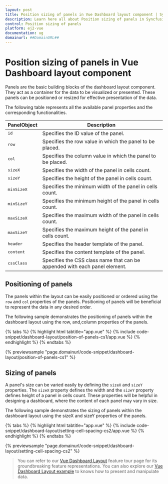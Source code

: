 ```yaml
---
layout: post
title: Position sizing of panels in Vue Dashboard layout component | Syncfusion
description: Learn here all about Position sizing of panels in Syncfusion Vue Dashboard layout component of Syncfusion Essential JS 2 and more.
control: Position sizing of panels 
platform: ej2-vue
documentation: ug
domainurl: ##DomainURL##
---
```


# Position sizing of panels in Vue Dashboard layout component

Panels are the basic building blocks of the dashboard layout component. They act as a container for the data to be visualized or presented. These panels can be positioned or resized for effective presentation of the data.

The following table represents all the available panel properties and the corresponding functionalities.

| **PanelObject** | **Description** |
| --- | --- |
| <kbd>id</kbd> | Specifies the ID value of the panel. |
| <kbd>row</kbd> | Specifies the row value in which the panel to be placed. |
| <kbd>col</kbd> | Specifies the column value in which the panel to be placed. |
| <kbd>sizeX</kbd> | Specifies the width of the panel in cells count. |
| <kbd>sizeY</kbd> | Specifies the height of the panel in cells count. |
| <kbd>minSizeX</kbd> |Specifies the minimum width of the panel in cells count. |
| <kbd>minSizeY</kbd> | Specifies the minimum height of the panel in cells count. |
| <kbd>maxSizeX</kbd> | Specifies the maximum width of the panel in cells count. |
| <kbd>maxSizeY</kbd> | Specifies the maximum height of the panel in cells count. |
| <kbd>header</kbd> | Specifies the header template of the panel. |
| <kbd>content</kbd> | Specifies the content template of the panel. |
| <kbd>cssClass</kbd> | Specifies the CSS class name that can be appended with each panel element.|

## Positioning of panels

The panels within the layout can be easily positioned or ordered using the `row` and `col` properties of the panels. Positioning of panels will be beneficial to represent the data in any desired order.

The following sample demonstrates the positioning of panels within the dashboard layout using the row, and,column properties of the panels.

{% tabs %}
{% highlight html tabtitle="app.vue" %}
{% include code-snippet/dashboard-layout/position-of-panels-cs1/app.vue %}
{% endhighlight %}
{% endtabs %}
        
{% previewsample "page.domainurl/code-snippet/dashboard-layout/position-of-panels-cs1" %}

## Sizing of panels

A panel's size can be varied easily by defining the `sizeX` and `sizeY` properties. The `sizeX` property defines the width and the `sizeY` property defines height of a panel in cells count. These properties will be helpful in designing a dashboard, where the content of each panel may vary in size.

The following sample demonstrates the sizing of panels within the dashboard layout using the sizeX and sizeY properties of the panels.

{% tabs %}
{% highlight html tabtitle="app.vue" %}
{% include code-snippet/dashboard-layout/setting-cell-spacing-cs2/app.vue %}
{% endhighlight %}
{% endtabs %}
        
{% previewsample "page.domainurl/code-snippet/dashboard-layout/setting-cell-spacing-cs2" %}

> You can refer to our [Vue Dashboard Layout](https://www.syncfusion.com/vue-ui-components/vue-dashboard-layout) feature tour page for its groundbreaking feature representations. You can also explore our [Vue Dashboard Layout example](https://ej2.syncfusion.com/vue/demos/#/material/dashboard-layout/default.html) to knows how to present and manipulate data.